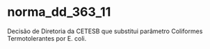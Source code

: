 # norma_dd_363_11
Decisão de Diretoria da CETESB que substitui parâmetro Coliformes Termotolerantes por E. coli.
